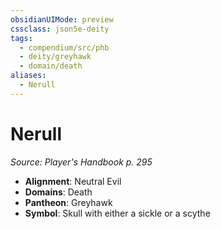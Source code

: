 ```yaml
---
obsidianUIMode: preview
cssclass: json5e-deity
tags:
  - compendium/src/phb
  - deity/greyhawk
  - domain/death
aliases:
  - Nerull
---
```

# Nerull
*Source: Player's Handbook p. 295* 

- **Alignment**: Neutral Evil
- **Domains**: Death
- **Pantheon**: Greyhawk
- **Symbol**: Skull with either a sickle or a scythe